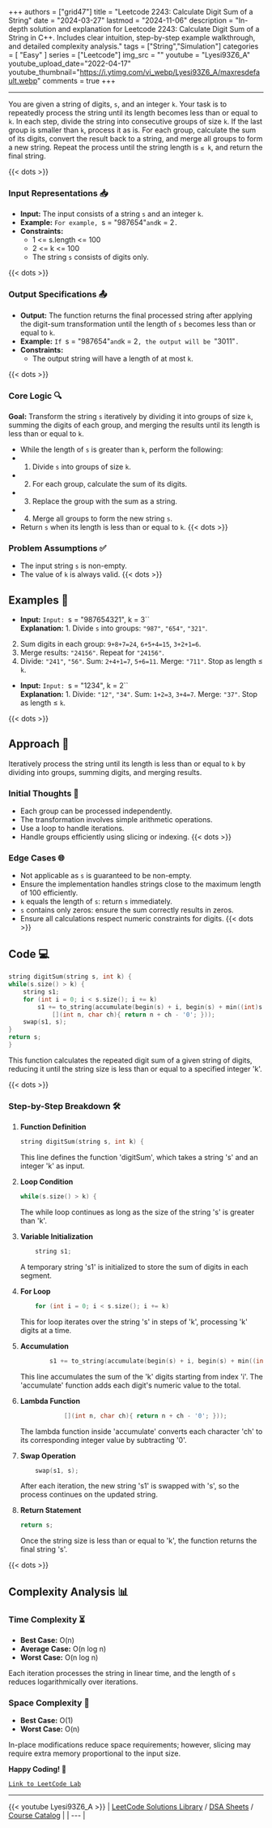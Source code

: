 
+++
authors = ["grid47"]
title = "Leetcode 2243: Calculate Digit Sum of a String"
date = "2024-03-27"
lastmod = "2024-11-06"
description = "In-depth solution and explanation for Leetcode 2243: Calculate Digit Sum of a String in C++. Includes clear intuition, step-by-step example walkthrough, and detailed complexity analysis."
tags = ["String","Simulation"]
categories = [
    "Easy"
]
series = ["Leetcode"]
img_src = ""
youtube = "Lyesi93Z6_A"
youtube_upload_date="2022-04-17"
youtube_thumbnail="https://i.ytimg.com/vi_webp/Lyesi93Z6_A/maxresdefault.webp"
comments = true
+++



---
You are given a string of digits, `s`, and an integer `k`. Your task is to repeatedly process the string until its length becomes less than or equal to `k`. In each step, divide the string into consecutive groups of size `k`. If the last group is smaller than `k`, process it as is. For each group, calculate the sum of its digits, convert the result back to a string, and merge all groups to form a new string. Repeat the process until the string length is `≤ k`, and return the final string.
<!--more-->
{{< dots >}}
### Input Representations 📥
- **Input:** The input consists of a string `s` and an integer `k`.
- **Example:** `For example, `s = "987654"` and `k = 2`.`
- **Constraints:**
	- 1 <= s.length <= 100
	- 2 <= k <= 100
	- The string `s` consists of digits only.

{{< dots >}}
### Output Specifications 📤
- **Output:** The function returns the final processed string after applying the digit-sum transformation until the length of `s` becomes less than or equal to `k`.
- **Example:** `If `s = "987654"` and `k = 2`, the output will be `"3011"`.`
- **Constraints:**
	- The output string will have a length of at most `k`.

{{< dots >}}
### Core Logic 🔍
**Goal:** Transform the string `s` iteratively by dividing it into groups of size `k`, summing the digits of each group, and merging the results until its length is less than or equal to `k`.

- While the length of `s` is greater than `k`, perform the following:
- 1. Divide `s` into groups of size `k`.
- 2. For each group, calculate the sum of its digits.
- 3. Replace the group with the sum as a string.
- 4. Merge all groups to form the new string `s`.
- Return `s` when its length is less than or equal to `k`.
{{< dots >}}
### Problem Assumptions ✅
- The input string `s` is non-empty.
- The value of `k` is always valid.
{{< dots >}}
## Examples 🧩
- **Input:** `Input: `s = "987654321", k = 3``  \
  **Explanation:** 1. Divide `s` into groups: `"987"`, `"654"`, `"321"`. 
2. Sum digits in each group: `9+8+7=24`, `6+5+4=15`, `3+2+1=6`. 
3. Merge results: `"24156"`. Repeat for `"24156"`. 
4. Divide: `"241"`, `"56"`. Sum: `2+4+1=7`, `5+6=11`. Merge: `"711"`. Stop as length ≤ `k`.

- **Input:** `Input: `s = "1234", k = 2``  \
  **Explanation:** 1. Divide: `"12"`, `"34"`. Sum: `1+2=3`, `3+4=7`. Merge: `"37"`. Stop as length ≤ `k`.

{{< dots >}}
## Approach 🚀
Iteratively process the string until its length is less than or equal to `k` by dividing into groups, summing digits, and merging results.

### Initial Thoughts 💭
- Each group can be processed independently.
- The transformation involves simple arithmetic operations.
- Use a loop to handle iterations.
- Handle groups efficiently using slicing or indexing.
{{< dots >}}
### Edge Cases 🌐
- Not applicable as `s` is guaranteed to be non-empty.
- Ensure the implementation handles strings close to the maximum length of 100 efficiently.
- `k` equals the length of `s`: return `s` immediately.
- `s` contains only zeros: ensure the sum correctly results in zeros.
- Ensure all calculations respect numeric constraints for digits.
{{< dots >}}
## Code 💻
```cpp
string digitSum(string s, int k) {
while(s.size() > k) {
    string s1;
    for (int i = 0; i < s.size(); i += k)
        s1 += to_string(accumulate(begin(s) + i, begin(s) + min((int)s.size(), i + k), 0, 
            [](int n, char ch){ return n + ch - '0'; }));
    swap(s1, s);
}
return s;
}
```

This function calculates the repeated digit sum of a given string of digits, reducing it until the string size is less than or equal to a specified integer 'k'.

{{< dots >}}
### Step-by-Step Breakdown 🛠️
1. **Function Definition**
	```cpp
	string digitSum(string s, int k) {
	```
	This line defines the function 'digitSum', which takes a string 's' and an integer 'k' as input.

2. **Loop Condition**
	```cpp
	while(s.size() > k) {
	```
	The while loop continues as long as the size of the string 's' is greater than 'k'.

3. **Variable Initialization**
	```cpp
	    string s1;
	```
	A temporary string 's1' is initialized to store the sum of digits in each segment.

4. **For Loop**
	```cpp
	    for (int i = 0; i < s.size(); i += k)
	```
	This for loop iterates over the string 's' in steps of 'k', processing 'k' digits at a time.

5. **Accumulation**
	```cpp
	        s1 += to_string(accumulate(begin(s) + i, begin(s) + min((int)s.size(), i + k), 0, 
	```
	This line accumulates the sum of the 'k' digits starting from index 'i'. The 'accumulate' function adds each digit's numeric value to the total.

6. **Lambda Function**
	```cpp
	            [](int n, char ch){ return n + ch - '0'; }));
	```
	The lambda function inside 'accumulate' converts each character 'ch' to its corresponding integer value by subtracting '0'.

7. **Swap Operation**
	```cpp
	    swap(s1, s);
	```
	After each iteration, the new string 's1' is swapped with 's', so the process continues on the updated string.

8. **Return Statement**
	```cpp
	return s;
	```
	Once the string size is less than or equal to 'k', the function returns the final string 's'.

{{< dots >}}
## Complexity Analysis 📊
### Time Complexity ⏳
- **Best Case:** O(n)
- **Average Case:** O(n log n)
- **Worst Case:** O(n log n)

Each iteration processes the string in linear time, and the length of `s` reduces logarithmically over iterations.

### Space Complexity 💾
- **Best Case:** O(1)
- **Worst Case:** O(n)

In-place modifications reduce space requirements; however, slicing may require extra memory proportional to the input size.

**Happy Coding! 🎉**


[`Link to LeetCode Lab`](https://leetcode.com/problems/calculate-digit-sum-of-a-string/description/)

---
{{< youtube Lyesi93Z6_A >}}
| [LeetCode Solutions Library](https://grid47.xyz/leetcode/) / [DSA Sheets](https://grid47.xyz/sheets/) / [Course Catalog](https://grid47.xyz/courses/) |
| --- |
